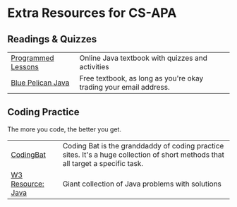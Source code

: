 # Extra Resources for CS-APA

## Readings & Quizzes

| | |
|---|---|
|[Programmed Lessons](https://programmedlessons.org/Java9/index.html) | Online Java textbook with quizzes and activities |
| [Blue Pelican Java](http://www.bluepelicanjava.com/userLogin_dwnLd.asp) | Free textbook, as long as you're okay trading your email address. |

## Coding Practice

The more you code, the better you get. 

| | | 
|---|---|
|[CodingBat](https://codingbat.com/java)|Coding Bat is the granddaddy of coding practice sites. It's a huge collection of short methods that all target a specific task. |
|[W3 Resource: Java](https://www.w3resource.com/java-exercises/) | Giant collection of Java problems with solutions |
